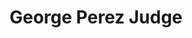 ---
weight: 3
title: "George Perez Judge"
description: "A choose your own adventure JS game"
typeOf: "Game"
draft: false
thumbnail: "/images/project_02/textAdventure_thumbnail.png"
mockup: "/images/textAdventure_desktop.png"
liveLink: "https://peaceful-knuth-debc9a.netlify.com/"
brief:
    overview: "An Industry leader and innovator"
    background: "The International Space Station (ISS) is a multi-nation construction project that is the largest single structure humans ever put into space. Its main construction was completed between 1998 and 2011, although the station continually evolves to include new missions and experiments. It has been continuously occupied since Nov. 2, 2000."
technologies: [JS, HTML, CSS/ SASS]
thingsLearned: [API Intergration, Async-await function, HTML Data-themes]
PublishDate: 2019-02-07
codebase: "https://github.com/tyler-morales/textAdventure"
situation: "We need an interactive and real-time view of the ISS with a modern design"
solution:
    title: "Translating Data Into a Readable, Digestible & Beautiful Application"
    body: "The International Space Station (ISS) is a multi-nation construction project that is the largest single structure humans ever put into space. Its main construction was completed between 1998 and 2011, although the station continually evolves to include new missions and experiments. It has been continuously occupied since Nov. 2, 2000. "
scope:
    discovery: [Workshop, Research, Concepts, Competive Review, Project Planning]
    strategy: [Information Architecture, Interaction Design, Brand Personalization]
    design: [Art Direction, UI Design, Visual Moodboards, Wireframes/ Mockup]
    development: [Frontend Development, Accessibility Standards, Current Technologies/ processes]

---